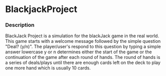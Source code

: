 # BlackjackProject

### Description

BlackJack Project is a simulation for the blackJack game in the real world.
This game starts with a welcome message followed by the simple question "Deal? (y/n)".
The player/user's respond to this question by typing a simple answer lowercase y or n determines either the start of the game or the continuation of the game after each round of hands.
The round of hands is a series of deals/plays until there are enough cards left on the deck to play one more hand which is usually 10 cards. 
